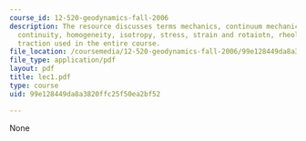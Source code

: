 ```yaml
---
course_id: 12-520-geodynamics-fall-2006
description: The resource discusses terms mechanics, continuum mechanics, continuum,
  continuity, homogeneity, isotropy, stress, strain and rotaiotn, rheology, and shear
  traction used in the entire course.
file_location: /coursemedia/12-520-geodynamics-fall-2006/99e128449da8a3820ffc25f50ea2bf52_lec1.pdf
file_type: application/pdf
layout: pdf
title: lec1.pdf
type: course
uid: 99e128449da8a3820ffc25f50ea2bf52

---
```

None